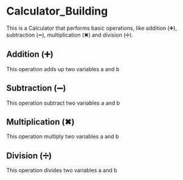 # Calculator_Building
This is a Calculator that performs basic operations, like addition (➕), subtraction (➖), multiplication (✖) and division (➗).

## Addition (➕)
This operation adds up two variables a and b

## Subtraction (➖)
This operation subtract two variables a and b

## Multiplication (✖)
This operation multiply two variables a and b

## Division (➗)
This operation divides two variables a and b

